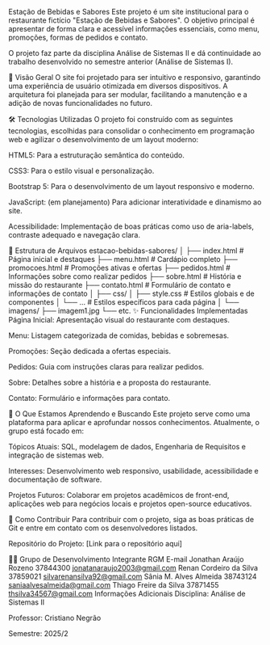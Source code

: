 Estação de Bebidas e Sabores
Este projeto é um site institucional para o restaurante fictício "Estação de Bebidas e Sabores". O objetivo principal é apresentar de forma clara e acessível informações essenciais, como menu, promoções, formas de pedidos e contato.

O projeto faz parte da disciplina Análise de Sistemas II e dá continuidade ao trabalho desenvolvido no semestre anterior (Análise de Sistemas I).

📜 Visão Geral
O site foi projetado para ser intuitivo e responsivo, garantindo uma experiência de usuário otimizada em diversos dispositivos. A arquitetura foi planejada para ser modular, facilitando a manutenção e a adição de novas funcionalidades no futuro.

🛠️ Tecnologias Utilizadas
O projeto foi construído com as seguintes tecnologias, escolhidas para consolidar o conhecimento em programação web e agilizar o desenvolvimento de um layout moderno:

HTML5: Para a estruturação semântica do conteúdo.

CSS3: Para o estilo visual e personalização.

Bootstrap 5: Para o desenvolvimento de um layout responsivo e moderno.

JavaScript: (em planejamento) Para adicionar interatividade e dinamismo ao site.

Acessibilidade: Implementação de boas práticas como uso de aria-labels, contraste adequado e navegação clara.

📂 Estrutura de Arquivos
estacao-bebidas-sabores/
│
├── index.html          # Página inicial e destaques
├── menu.html           # Cardápio completo
├── promocoes.html      # Promoções ativas e ofertas
├── pedidos.html        # Informações sobre como realizar pedidos
├── sobre.html          # História e missão do restaurante
├── contato.html        # Formulário de contato e informações de contato
│
├── css/
│   ├── style.css       # Estilos globais e de componentes
│   └── ...             # Estilos específicos para cada página
│
└── imagens/
    ├── imagem1.jpg
    └── etc.
✨ Funcionalidades Implementadas
Página Inicial: Apresentação visual do restaurante com destaques.

Menu: Listagem categorizada de comidas, bebidas e sobremesas.

Promoções: Seção dedicada a ofertas especiais.

Pedidos: Guia com instruções claras para realizar pedidos.

Sobre: Detalhes sobre a história e a proposta do restaurante.

Contato: Formulário e informações para contato.

🚀 O Que Estamos Aprendendo e Buscando
Este projeto serve como uma plataforma para aplicar e aprofundar nossos conhecimentos. Atualmente, o grupo está focado em:

Tópicos Atuais: SQL, modelagem de dados, Engenharia de Requisitos e integração de sistemas web.

Interesses: Desenvolvimento web responsivo, usabilidade, acessibilidade e documentação de software.

Projetos Futuros: Colaborar em projetos acadêmicos de front-end, aplicações web para negócios locais e projetos open-source educativos.

🤝 Como Contribuir
Para contribuir com o projeto, siga as boas práticas de Git e entre em contato com os desenvolvedores listados.

Repositório do Projeto: [Link para o repositório aqui]

👨‍💻 Grupo de Desenvolvimento
Integrante	RGM	E-mail
Jonathan Araújo Rozeno	37844300	jonatanaraujo2003@gmail.com
Renan Cordeiro da Silva	37859021	silvarenansilva92@gmail.com
Sânia M. Alves Almeida	38743124	saniaalvesalmeida@gmail.com
Thiago Freire da Silva	37871455	thsilva34567@gmail.com
Informações Adicionais
Disciplina: Análise de Sistemas II

Professor: Cristiano Negrão

Semestre: 2025/2
